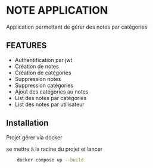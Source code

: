 # NOTE APPLICATION

Application permettant de gérer des notes par catégories

## FEATURES 

- Authentification par jwt
- Création de notes
- Création de catégories
- Suppression notes
- Suppression catégories
- Ajout des catégories au notes
- List des notes par catégories
- List des notes par utilisateur

## Installation 

Projet gérer via docker

se mettre à la racine du projet et lancer
```bash
    docker compose up --build
```